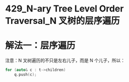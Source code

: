 # 429_N-ary Tree Level Order Traversal_N 叉树的层序遍历



# 解法一：层序遍历



注意：N 叉树遍历的不只是左右儿子，而是 N 个儿子，所以：

```cpp
for (auto& c : t->children)
    q.push(c);
```






